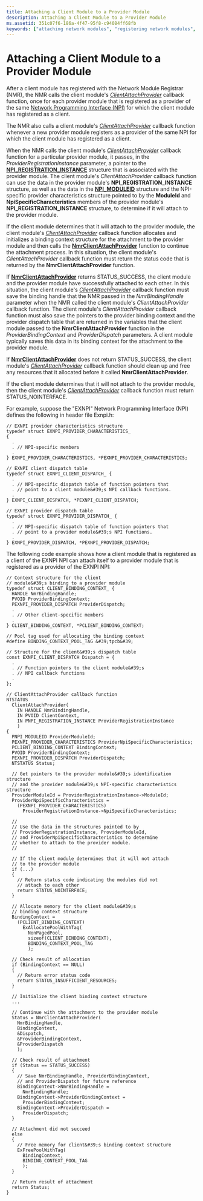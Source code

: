 ```yaml
---
title: Attaching a Client Module to a Provider Module
description: Attaching a Client Module to a Provider Module
ms.assetid: 351c07f6-186a-4f47-95f8-c94084ff68fb
keywords: ["attaching network modules", "registering network modules", "Network Module Registrar WDK , attaching network modules", "NMR WDK , attaching network modules", "client modules WDK Network Module Registrar , attaching", "network modules WDK Network Module Registrar , attachment", "NmrClientAttachProvider"]
---
```


# Attaching a Client Module to a Provider Module


After a client module has registered with the Network Module Registrar (NMR), the NMR calls the client module's [*ClientAttachProvider*](https://msdn.microsoft.com/library/windows/hardware/ff544903) callback function, once for each provider module that is registered as a provider of the same [Network Programming Interface (NPI)](network-programming-interface.md) for which the client module has registered as a client.

The NMR also calls a client module's [*ClientAttachProvider*](https://msdn.microsoft.com/library/windows/hardware/ff544903) callback function whenever a new provider module registers as a provider of the same NPI for which the client module has registered as a client.

When the NMR calls the client module's [*ClientAttachProvider*](https://msdn.microsoft.com/library/windows/hardware/ff544903) callback function for a particular provider module, it passes, in the *ProviderRegistrationInstance* parameter, a pointer to the [**NPI\_REGISTRATION\_INSTANCE**](https://msdn.microsoft.com/library/windows/hardware/ff568815) structure that is associated with the provider module. The client module's *ClientAttachProvider* callback function can use the data in the provider module's **NPI\_REGISTRATION\_INSTANCE** structure, as well as the data in the [**NPI\_MODULEID**](https://msdn.microsoft.com/library/windows/hardware/ff568813) structure and the NPI-specific provider characteristics structure pointed to by the **ModuleId** and **NpiSpecificCharacteristics** members of the provider module's **NPI\_REGISTRATION\_INSTANCE** structure, to determine if it will attach to the provider module.

If the client module determines that it will attach to the provider module, the client module's [*ClientAttachProvider*](https://msdn.microsoft.com/library/windows/hardware/ff544903) callback function allocates and initializes a binding context structure for the attachment to the provider module and then calls the [**NmrClientAttachProvider**](https://msdn.microsoft.com/library/windows/hardware/ff568770) function to continue the attachment process. In this situation, the client module's *ClientAttachProvider* callback function must return the status code that is returned by the **NmrClientAttachProvider** function.

If [**NmrClientAttachProvider**](https://msdn.microsoft.com/library/windows/hardware/ff568770) returns STATUS\_SUCCESS, the client module and the provider module have successfully attached to each other. In this situation, the client module's [*ClientAttachProvider*](https://msdn.microsoft.com/library/windows/hardware/ff544903) callback function must save the binding handle that the NMR passed in the *NmrBindingHandle* parameter when the NMR called the client module's *ClientAttachProvider* callback function. The client module's *ClientAttachProvider* callback function must also save the pointers to the provider binding context and the provider dispatch table that are returned in the variables that the client module passed to the **NmrClientAttachProvider** function in the *ProviderBindingContext* and *ProviderDispatch* parameters. A client module typically saves this data in its binding context for the attachment to the provider module.

If [**NmrClientAttachProvider**](https://msdn.microsoft.com/library/windows/hardware/ff568770) does not return STATUS\_SUCCESS, the client module's [*ClientAttachProvider*](https://msdn.microsoft.com/library/windows/hardware/ff544903) callback function should clean up and free any resources that it allocated before it called **NmrClientAttachProvider**.

If the client module determines that it will not attach to the provider module, then the client module's [*ClientAttachProvider*](https://msdn.microsoft.com/library/windows/hardware/ff544903) callback function must return STATUS\_NOINTERFACE.

For example, suppose the "EXNPI" Network Programming Interface (NPI) defines the following in header file Exnpi.h:

```
// EXNPI provider characteristics structure
typedef struct EXNPI_PROVIDER_CHARACTERISTICS_
{
  .
  . // NPI-specific members
  .
} EXNPI_PROVIDER_CHARACTERISTICS, *PEXNPI_PROVIDER_CHARACTERISTICS;

// EXNPI client dispatch table
typedef struct EXNPI_CLIENT_DISPATCH_ {
  .
  . // NPI-specific dispatch table of function pointers that
  . // point to a client module&#39;s NPI callback functions.
  .
} EXNPI_CLIENT_DISPATCH, *PEXNPI_CLIENT_DISPATCH;

// EXNPI provider dispatch table
typedef struct EXNPI_PROVIDER_DISPATCH_ {
  .
  . // NPI-specific dispatch table of function pointers that
  . // point to a provider module&#39;s NPI functions.
  .
} EXNPI_PROVIDER_DISPATCH, *PEXNPI_PROVIDER_DISPATCH;
```

The following code example shows how a client module that is registered as a client of the EXNPI NPI can attach itself to a provider module that is registered as a provider of the EXNPI NPI:

```
// Context structure for the client
// module&#39;s binding to a provider module
typedef struct CLIENT_BINDING_CONTEXT_ {
  HANDLE NmrBindingHandle;
  PVOID ProviderBindingContext;
  PEXNPI_PROVIDER_DISPATCH ProviderDispatch;
  .
  . // Other client-specific members
  .
} CLIENT_BINDING_CONTEXT, *PCLIENT_BINDING_CONTEXT;

// Pool tag used for allocating the binding context
#define BINDING_CONTEXT_POOL_TAG &#39;tpcb&#39;

// Structure for the client&#39;s dispatch table
const EXNPI_CLIENT_DISPATCH Dispatch = {
  .
  . // Function pointers to the client module&#39;s
  . // NPI callback functions
  .
};

// ClientAttachProvider callback function
NTSTATUS
  ClientAttachProvider(
    IN HANDLE NmrBindingHandle,
    IN PVOID ClientContext,
    IN PNPI_REGISTRATION_INSTANCE ProviderRegistrationInstance
    )
{
  PNPI_MODULEID ProviderModuleId;
  PEXNPI_PROVIDER_CHARACTERISTICS ProviderNpiSpecificCharacteristics;
  PCLIENT_BINDING_CONTEXT BindingContext;
  PVOID ProviderBindingContext;
  PEXNPI_PROVIDER_DISPATCH ProviderDispatch;
  NTSTATUS Status;

  // Get pointers to the provider module&#39;s identification structure
  // and the provider module&#39;s NPI-specific characteristics structure
  ProviderModuleId = ProviderRegistrationInstance->ModuleId;
  ProviderNpiSpecificCharacteristics =
    (PEXNPI_PROVIDER_CHARACTERISTICS)
      ProviderRegistrationInstance->NpiSpecificCharacteristics;

  //
  // Use the data in the structures pointed to by
  // ProviderRegistrationInstance, ProviderModuleId,
  // and ProviderNpiSpecificCharacteristics to determine
  // whether to attach to the provider module.
  //

  // If the client module determines that it will not attach
  // to the provider module
  if (...)
  {
    // Return status code indicating the modules did not
    // attach to each other
    return STATUS_NOINTERFACE;
  }

  // Allocate memory for the client module&#39;s
  // binding context structure
  BindingContext =
    (PCLIENT_BINDING_CONTEXT)
      ExAllocatePoolWithTag(
        NonPagedPool,
        sizeof(CLIENT_BINDING_CONTEXT),
        BINDING_CONTEXT_POOL_TAG
        );

  // Check result of allocation
  if (BindingContext == NULL)
  {
    // Return error status code
    return STATUS_INSUFFICIENT_RESOURCES;
  }

  // Initialize the client binding context structure
  ...
 
  // Continue with the attachment to the provider module
  Status = NmrClientAttachProvider(
    NmrBindingHandle,
    BindingContext,
    &Dispatch,
    &ProviderBindingContext,
    &ProviderDispatch
    );

  // Check result of attachment
  if (Status == STATUS_SUCCESS)
  {
    // Save NmrBindingHandle, ProviderBindingContext,
    // and ProviderDispatch for future reference
    BindingContext->NmrBindingHandle =
      NmrBindingHandle;
    BindingContext->ProviderBindingContext =
      ProviderBindingContext;
    BindingContext->ProviderDispatch =
      ProviderDispatch;
  }

  // Attachment did not succeed
  else
  {
    // Free memory for client&#39;s binding context structure
    ExFreePoolWithTag(
      BindingContext,
      BINDING_CONTEXT_POOL_TAG
      );
  }

  // Return result of attachment
  return Status;
}
```

 

 





